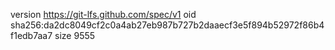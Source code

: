 version https://git-lfs.github.com/spec/v1
oid sha256:da2dc8049cf2c0a4ab27eb987b727b2daaecf3e5f894b52972f86b4f1edb7aa7
size 9555

